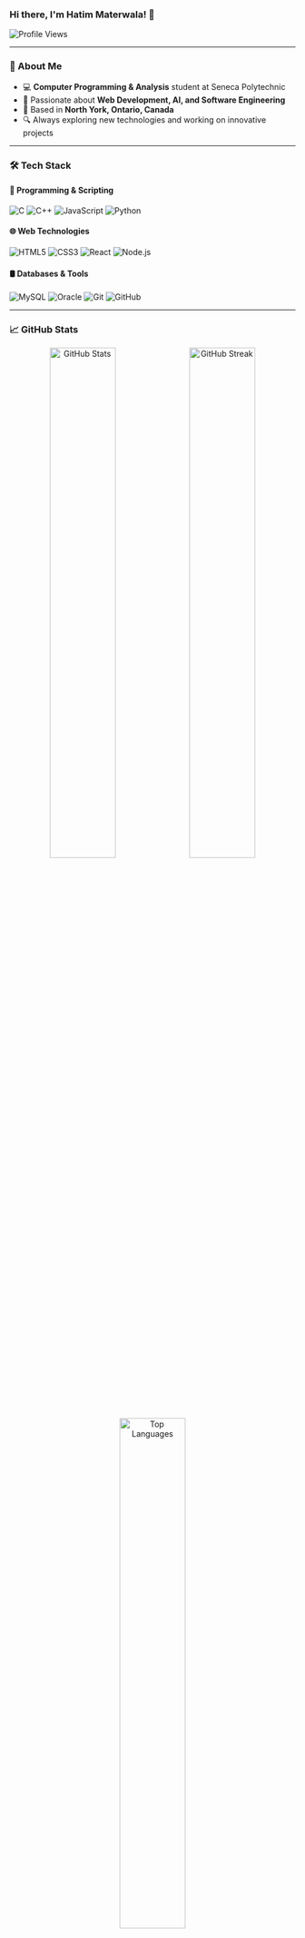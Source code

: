 ### Hi there, I'm Hatim Materwala! 👋

![Profile Views](https://komarev.com/ghpvc/?username=HatimMaterwala&label=Profile%20Views&color=0e75b6&style=flat)

---

### 🚀 About Me

- 💻 **Computer Programming & Analysis** student at Seneca Polytechnic
- 🎯 Passionate about **Web Development, AI, and Software Engineering**
- 📍 Based in **North York, Ontario, Canada**
- 🔍 Always exploring new technologies and working on innovative projects

---

### 🛠️ Tech Stack

#### 🚀 Programming & Scripting
![C](https://img.shields.io/badge/C-00599C?style=for-the-badge&logo=c&logoColor=white)
![C++](https://img.shields.io/badge/C%2B%2B-00599C?style=for-the-badge&logo=c%2B%2B&logoColor=white)
![JavaScript](https://img.shields.io/badge/JavaScript-F7DF1E?style=for-the-badge&logo=javascript&logoColor=black)
![Python](https://img.shields.io/badge/Python-3776AB?style=for-the-badge&logo=python&logoColor=white)

#### 🌐 Web Technologies
![HTML5](https://img.shields.io/badge/HTML5-E34F26?style=for-the-badge&logo=html5&logoColor=white)
![CSS3](https://img.shields.io/badge/CSS3-1572B6?style=for-the-badge&logo=css3&logoColor=white)
![React](https://img.shields.io/badge/React-20232A?style=for-the-badge&logo=react&logoColor=61DAFB)
![Node.js](https://img.shields.io/badge/Node.js-43853D?style=for-the-badge&logo=node.js&logoColor=white)

#### 🛢️ Databases & Tools
![MySQL](https://img.shields.io/badge/MySQL-4479A1?style=for-the-badge&logo=mysql&logoColor=white)
![Oracle](https://img.shields.io/badge/Oracle-F80000?style=for-the-badge&logo=oracle&logoColor=white)
![Git](https://img.shields.io/badge/Git-F05032?style=for-the-badge&logo=git&logoColor=white)
![GitHub](https://img.shields.io/badge/GitHub-181717?style=for-the-badge&logo=github&logoColor=white)

---

### 📈 GitHub Stats

<p align="center">
  <img src="https://github-readme-stats.vercel.app/api?username=HatimMaterwala&show_icons=true&theme=radical" alt="GitHub Stats" width="48%"/>
  <img src="https://github-readme-streak-stats.herokuapp.com/?user=HatimMaterwala&theme=radical" alt="GitHub Streak" width="48%"/>
</p>

<p align="center">
  <img src="https://github-readme-stats.vercel.app/api/top-langs/?username=HatimMaterwala&layout=compact&theme=radical" alt="Top Languages" width="48%"/>
</p>

---

### 📌 Featured Projects

- 🎮 **Tic-Tac-Toe Game** [🔗 View Project](https://github.com/HatimMaterwala/tic-tac-toe)
- 📚 **Educational Website on Breaking Bad** [🔗 View Project](https://github.com/HatimMaterwala/breaking-bad-website)
- 🎵 **AI-Based Song App** [🔗 View Project](https://github.com/HatimMaterwala/song-app)

---

### 📫 Connect with Me

[![LinkedIn](https://img.shields.io/badge/LinkedIn-0077B5?style=for-the-badge&logo=linkedin&logoColor=white)](https://www.linkedin.com/in/hatim-materwala/)
[![Gmail](https://img.shields.io/badge/Gmail-D14836?style=for-the-badge&logo=gmail&logoColor=white)](mailto:hatimmater1234@gmail.com)

---

⭐ **Don't forget to star my repositories if you find them helpful!** ⭐


